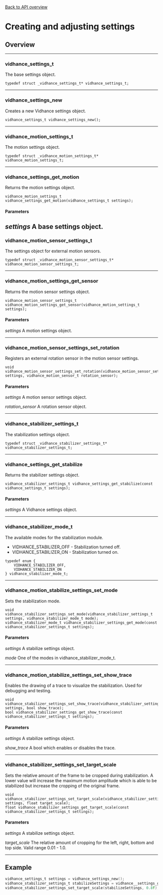 [Back to API overview](../../apireference/)
# Creating and adjusting settings
## Overview
---
### vidhance_settings_t
The base settings object.
```
typedef struct _vidhance_settings_t* vidhance_settings_t;
```
---
### vidhance_settings_new
Creates a new Vidhance settings object.
```
vidhance_settings_t vidhance_settings_new();
```
---
### vidhance_motion_settings_t
The motion settings object.
```
typedef struct _vidhance_motion_settings_t* vidhance_motion_settings_t;
```
---
### vidhance_settings_get_motion
Returns the motion settings object.
```
vidhance_motion_settings_t vidhance_settings_get_motion(vidhance_settings_t settings);
```
#### Parameters
*settings* A base settings object.
---
### vidhance_motion_sensor_settings_t
The settings object for external motion sensors.
```
typedef struct _vidhance_motion_sensor_settings_t* vidhance_motion_sensor_settings_t;
```
---
### vidhance_motion_settings_get_sensor
Returns the motion sensor settings object.
```
vidhance_motion_sensor_settings_t vidhance_motion_settings_get_sensor(vidhance_motion_settings_t settings);
```
#### Parameters
*settings* A motion settings object.

---
### vidhance_motion_sensor_settings_set_rotation
Registers an external rotation sensor in the motion sensor settings.
```
void vidhance_motion_sensor_settings_set_rotation(vidhance_motion_sensor_settings_t settings, vidhance_motion_sensor_t rotation_sensor);
```
#### Parameters
*settings* A motion sensor settings object.

*rotation_sensor* A rotation sensor object.

---
### vidhance_stabilizer_settings_t
The stabilization settings object.
```
typedef struct _vidhance_stabilizer_settings_t* vidhance_stabilizer_settings_t;
```
---
### vidhance_settings_get_stabilize
Returns the stabilizer settings object.
```
vidhance_stabilizer_settings_t vidhance_settings_get_stabilize(const vidhance_settings_t settings);
```
#### Parameters
*settings* A Vidhance settings object.

---
### vidhance_stabilizer_mode_t
The available modes for the stabilization module.

+ VIDHANCE_STABILIZER_OFF - Stabilization turned off.
+ VIDHANCE_STABILIZER_ON - Stabilization turned on.

```
typedef enum {
	VIDHANCE_STABILIZER_OFF,
	VIDHANCE_STABILIZER_ON
} vidhance_stabilizer_mode_t;
```
---
### vidhance_motion_stabilize_settings_set_mode
Sets the stabilization mode.
```
void vidhance_stabilizer_settings_set_mode(vidhance_stabilizer_settings_t settings, vidhance_stabilizer_mode_t mode);
vidhance_stabilizer_mode_t vidhance_stabilizer_settings_get_mode(const vidhance_stabilizer_settings_t settings);

```
#### Parameters
*settings* A stabilize settings object.

*mode* One of the modes in vidhance_stabilizer_mode_t.

---
### vidhance_motion_stabilize_settings_set_show_trace
Enables the drawing of a trace to visualize the stabilization. Used for debugging and testing.
```
void vidhance_stabilizer_settings_set_show_trace(vidhance_stabilizer_settings_t settings, bool show_trace);
bool vidhance_stabilizer_settings_get_show_trace(const vidhance_stabilizer_settings_t settings);
```
#### Parameters
*settings* A stabilize settings object.

*show_trace* A bool which enables or disables the trace.

---
### vidhance_stabilizer_settings_set_target_scale
Sets the relative amount of the frame to be cropped during stabilization. A lower value will increase the maximum motion amplitude which is able to be stabilized but increase the cropping of the original frame.
```
void vidhance_stabilizer_settings_set_target_scale(vidhance_stabilizer_settings_t settings, float target_scale);
float vidhance_stabilizer_settings_get_target_scale(const vidhance_stabilizer_settings_t settings);
```
#### Parameters
*settings* A stabilize settings object.

*target_scale* The relative amount of cropping for the left, right, bottom and top side. Valid range 0.01 - 1.0.

---

## Example
``` c
vidhance_settings_t settings = vidhance_settings_new();
vidhance_stabilizer_settings_t stabilizeSettings = vidhance__settings_get_stabilize(settings);
vidhance_stabilizer_settings_set_target_scale(stabilizeSettings, 0.8f);
```

